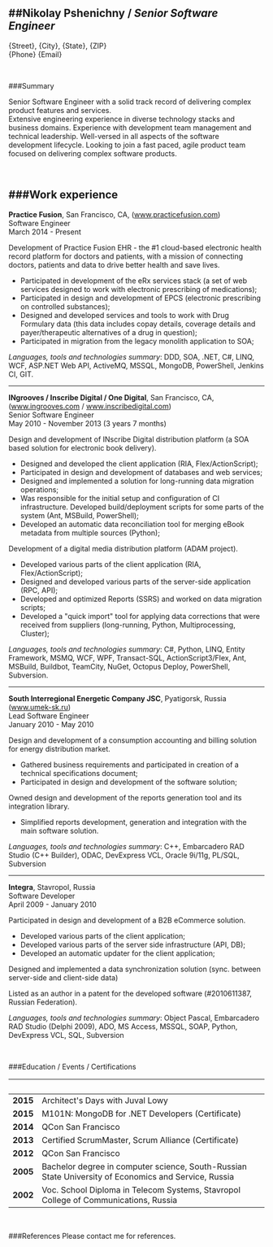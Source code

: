 ##Nikolay Pshenichny / ___Senior Software Engineer___  
------------------------------------------------------------------------------------------------------------------------   
{Street}, {City}, {State}, {ZIP}  
{Phone}
{Email}

<br/>

###Summary

Senior Software Engineer with a solid track record of delivering complex product features and services.  
Extensive engineering experience in diverse technology stacks and business domains.
Experience with development team management and technical leadership.
Well-versed in all aspects of the software development lifecycle.
Looking to join a fast paced, agile product team focused on delivering complex software products.

<br/>

###Work experience
------------------------------------------------------------------------------------------------------------------------
__Practice Fusion__, San Francisco, CA, (www.practicefusion.com)  
Software Engineer  
March 2014 - Present

Development of Practice Fusion EHR - the #1 cloud-based electronic health record platform for doctors and patients, with a mission of connecting doctors, patients and data to drive better health and save lives. 

  - Participated in development of the eRx services stack (a set of web services designed to work with electronic prescribing of medications); 
  - Participated in design and development of EPCS (electronic prescribing on controlled substances);
  - Designed and developed services and tools to work with Drug Formulary data (this data includes copay details, coverage details and payer/therapeutic alternatives of a drug in question);
  - Participated in migration from the legacy monolith application to SOA;


_Languages, tools and technologies summary_: 
DDD, SOA, .NET, C#, LINQ, WCF, ASP.NET Web API, ActiveMQ, MSSQL, MongoDB, PowerShell, Jenkins CI, GIT.


------------------------------------------------------------------------------------------------------------------------
__INgrooves / Inscribe Digital / One Digital__, San Francisco, CA, (www.ingrooves.com / www.inscribedigital.com)  
Senior Software Engineer  
May 2010 - November 2013 (3 years 7 months)  

Design and development of INscribe Digital distribution platform (a SOA based solution for electronic book delivery).  

  - Designed and developed the client application (RIA, Flex/ActionScript);
  - Participated in design and development of databases and web services;
  - Designed and implemented a solution for long-running data migration operations;
  - Was responsible for the initial setup and configuration of CI infrastructure. Developed build/deployment scripts for some parts of the system (Ant, MSBuild, PowerShell);
  - Developed an automatic data reconciliation tool for merging eBook metadata from multiple sources (Python);
  
Development of a digital media distribution platform (ADAM project).  

  - Developed various parts of the client application (RIA, Flex/ActionScript);
  - Designed and developed various parts of the server-side application (RPC, API);
  - Developed and optimized Reports (SSRS) and worked on data migration scripts;
  - Developed a "quick import" tool for applying data corrections that were received from suppliers (long-running, Python, Multiprocessing, Cluster);


_Languages, tools and technologies summary_: 
C#, Python, LINQ, Entity Framework, MSMQ, WCF, WPF, Transact-SQL, ActionScript3/Flex, Ant, MSBuild, Buildbot, TeamCity, NuGet, Octopus Deploy, PowerShell, Subversion.

  <div style="page-break-after:always"> 
  </div>

------------------------------------------------------------------------------------------------------------------------
__South Interregional Energetic Company JSC__, Pyatigorsk, Russia (www.umek-sk.ru)  
Lead Software Engineer  
January 2010 - May 2010  

Design and development of a consumption accounting and billing solution for energy distribution market. 

 - Gathered business requirements and participated in creation of a technical specifications document;
 - Participated in design and development of the software solution;

Owned design and development of the reports generation tool and its integration library.

 - Simplified reports development, generation and integration with the main software solution.

_Languages, tools and technologies summary_: 
C++, Embarcadero RAD Studio (C++ Builder), ODAC, DevExpress VCL, Oracle 9i/11g, PL/SQL, Subversion


------------------------------------------------------------------------------------------------------------------------
__Integra__, Stavropol, Russia  
Software Developer  
April 2009 - January 2010  

Participated in design and development of a B2B eCommerce solution.

  - Developed various parts of the client application;
  - Developed various parts of the server side infrastructure (API, DB);
  - Developed an automatic updater for the client application;

Designed and implemented a data synchronization solution (sync. between server-side and client-side data)

Listed as an author in a patent for the developed software (\#2010611387, Russian Federation).

_Languages, tools and technologies summary_: 
Object Pascal, Embarcadero RAD Studio (Delphi 2009), ADO, MS Access, MSSQL, SOAP, Python, DevExpress VCL, SQL, Subversion


<br/>


###Education / Events / Certifications

&nbsp;  | &nbsp;
--------|---------------------------------------------------------------------------------------------------------------
__2015__| Architect's Days with Juval Lowy
__2015__| M101N: MongoDB for .NET Developers (Certificate)
__2014__| QCon San Francisco
__2013__| Certified ScrumMaster, Scrum Alliance (Certificate)
__2012__| QCon San Francisco
__2005__| Bachelor degree in computer science, South-Russian State University of Economics and Service, Russia
__2002__| Voc. School Diploma in Telecom Systems, Stavropol College of Communications, Russia


<br/>

###References
Please contact me for references.

